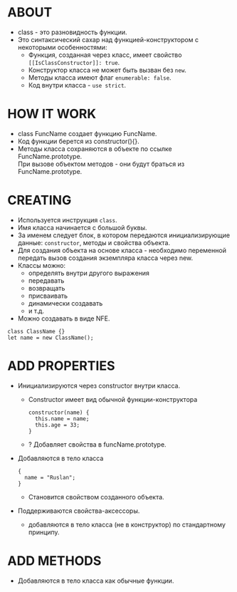 # ABOUT
- class - это разновидность функции.
- Это синтаксический сахар над функцией-конструктором с некоторыми особенностями:
  - Функция, созданная через класс, имеет свойство `[[IsClassConstructor]]: true`.
  - Конструктор класса не может быть вызван без `new`.
  - Методы класса имеют флаг `enumerable: false`.
  - Код внутри класса - `use strict`.


# HOW IT WORK
- class FuncName создает функцию FuncName.
- Код функции берется из constructor(){}.
- Методы класса сохраняются в объекте по ссылке FuncName.prototype.  
При вызове объектом методов - они будут браться из FuncName.prototype.

# CREATING
- Используется инструкция `class`.
- Имя класса начинается с большой буквы.
- За именем следует блок, в котором передаются инициализирующие данные: `constructor`, методы и свойства объекта.
- Для создания объекта на основе класса - необходимо переменной передать вызов создания экземпляра класса через new.
- Классы можно:
  - определять внутри другого выражения
  - передавать
  - возвращать
  - присваивать 
  - динамически создавать
  - и т.д.
- Можно создавать в виде NFE.

```
class ClassName {}
let name = new ClassName();
```

# ADD PROPERTIES
- Инициализируются через constructor внутри класса.
  - Constructor имеет вид обычной функции-конструктора

      ```
      constructor(name) {
        this.name = name;
        this.age = 33;
      }
      ```
  - ? Добавляет свойства в funcName.prototype.
- Добавляются в тело класса

  ```
  {
    name = "Ruslan";
  }
  ```
  - Становится свойством созданного объекта.
- Поддерживаются свойства-аксессоры.
  - добавляются в тело класса (не в конструктор) по стандартному принципу.


# ADD METHODS
- Добавляются в тело класса как обычные функции.
